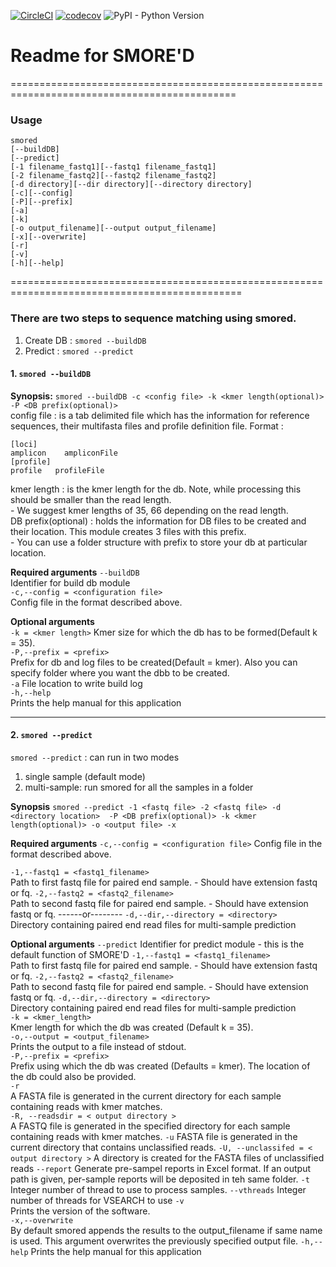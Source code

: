 [![CircleCI](https://circleci.com/gh/appliedbinf/URDO-SMOREd.svg?style=svg&circle-token=3bb907d8bdfe27332d68c56fc6cafc849a3e80a0)](https://circleci.com/gh/appliedbinf/URDO-SMOREd) [![codecov](https://codecov.io/gh/appliedbinf/URDO-SMOREd/branch/master/graph/badge.svg)](https://codecov.io/gh/appliedbinf/URDO-SMOREd) ![PyPI - Python Version](https://img.shields.io/pypi/pyversions/Django.svg) 

# Readme for SMORE'D
=============================================================================================
### Usage
```
smored
[--buildDB]
[--predict]
[-1 filename_fastq1][--fastq1 filename_fastq1]
[-2 filename_fastq2][--fastq2 filename_fastq2]
[-d directory][--dir directory][--directory directory]
[-c][--config]
[-P][--prefix]
[-a]
[-k]
[-o output_filename][--output output_filename]
[-x][--overwrite]
[-r]
[-v]
[-h][--help]
```
==============================================================================================

### There are two steps to sequence matching using smored.
1. Create DB : `smored --buildDB`
2. Predict : `smored --predict`

#### 1. `smored --buildDB`

**Synopsis:**
`smored --buildDB -c <config file> -k <kmer length(optional)> -P <DB prefix(optional)>`  
config file : is a tab delimited file which has the information for reference sequences, their multifasta files and profile definition file.
    Format : 
```
[loci]  
amplicon    ampliconFile
[profile]
profile   profileFile
```
kmer length : is the kmer length for the db. Note, while processing this should be smaller than the read length.  
    - We suggest kmer lengths of 35, 66 depending on the read length.  
DB prefix(optional) : holds the information for DB files to be created and their location. This module creates 3 files with this prefix.  
    - You can use a folder structure with prefix to store your db at particular location.

**Required arguments**
`--buildDB`  
    Identifier for build db module  
`-c,--config = <configuration file>`  
    Config file in the format described above.   

**Optional arguments**  
`-k = <kmer length>`
    Kmer size for which the db has to be formed(Default k = 35).   
`-P,--prefix = <prefix>`  
  Prefix for db and log files to be created(Default = kmer). Also you can specify folder where you want the dbb to be created.  
`-a`
    File location to write build log  
`-h,--help`  
    Prints the help manual for this application  

 --------------------------------------------------------------------------------------------
 
#### 2. `smored --predict`
  
`smored --predict` : can run in two modes
  1) single sample (default mode)
  2) multi-sample: run smored for all the samples in a folder 

**Synopsis**
`smored --predict -1 <fastq file> -2 <fastq file> -d <directory location>  -P <DB prefix(optional)> -k <kmer length(optional)> -o <output file> -x`

**Required arguments** 
`-c,--config = <configuration file>`
  Config file in the format described above. 
  
 `-1,--fastq1 = <fastq1_filename>`  
  Path to first fastq file for paired end sample.
    - Should have extension fastq or fq.
`-2,--fastq2 = <fastq2_filename>`  
  Path to second fastq file for paired end sample.
    - Should have extension fastq or fq.
    ------or--------
`-d,--dir,--directory = <directory>`  
  Directory containing paired end read files for multi-sample prediction 
  
**Optional arguments**
`--predict`
  Identifier for predict module - this is the default function of SMORE'D
`-1,--fastq1 = <fastq1_filename>`  
  Path to first fastq file for paired end sample.
    - Should have extension fastq or fq.
`-2,--fastq2 = <fastq2_filename>`  
  Path to second fastq file for paired end sample.
    - Should have extension fastq or fq.
`-d,--dir,--directory = <directory>`  
  Directory containing paired end read files for multi-sample prediction  
`-k = <kmer_length>`  
  Kmer length for which the db was created (Default k = 35).  
`-o,--output = <output_filename>`  
  Prints the output to a file instead of stdout.  
`-P,--prefix = <prefix>`  
  Prefix using which the db was created (Defaults = kmer). The location of the db could also be provided.  
`-r`  
  A FASTA file is generated in the current directory for each sample containing reads with kmer matches.  
`-R, --readsdir = < output directory >`  
  A FASTQ file is generated in the specified directory for each sample containing reads with kmer matches.
`-u`
  FASTA file is generated in the current directory that contains unclassified reads.
`-U, --unclassifed = < output directory >`
  A directory is created for the FASTA files of unclassified reads
`--report`
 Generate pre-sampel reports in Excel format. If an output path is given, per-sample reports will be deposited in teh same folder.
`-t`
 Integer number of thread to use to process samples.
`--vthreads`
 Integer number of threads for VSEARCH to use
`-v`  
  Prints the version of the software.  
`-x,--overwrite`  
  By default smored appends the results to the output\_filename if same name is used.
  This argument overwrites the previously specified output file.
`-h,--help`
  Prints the help manual for this application  

